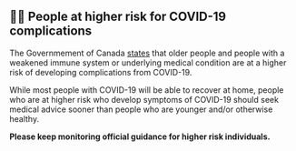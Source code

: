## 👴🏻 People at higher risk for COVID-19 complications

The Governmement of Canada [states](https://www.canada.ca/en/public-health/services/diseases/2019-novel-coronavirus-infection/latest-travel-health-advice.html) that older people and people with a weakened immune system or underlying medical condition are at a higher risk of developing complications from COVID-19.

While most people with COVID-19 will be able to recover at home, people who are at higher risk who develop symptoms of COVID-19 should seek medical advice sooner than people who are younger and/or otherwise healthy.

**Please keep monitoring official guidance for higher risk individuals.**
